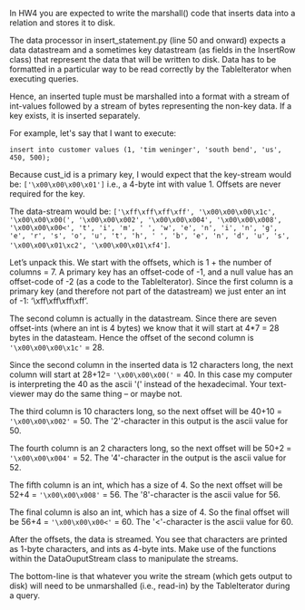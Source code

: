 In HW4 you are expected to write the marshall() code that inserts data into a relation and stores it to disk.

The data processor in insert_statement.py (line 50 and onward) expects a data datastream and a sometimes key datastream (as fields in the InsertRow class) that represent the data that will be written to disk.  Data has to be formatted in a particular way to be read correctly by the TableIterator when executing queries.

Hence, an inserted tuple must be marshalled into a format with a stream of int-values followed by a stream of bytes representing the non-key data. If a key exists, it is inserted separately.

For example, let's say that I want to execute:

 	insert into customer values (1, 'tim weninger', 'south bend', 'us', 450, 500);

Because cust_id is a primary key, I would expect that the key-stream would be: `['\x00\x00\x00\x01']` i.e., a 4-byte int with value 1. Offsets are never required for the key.

The data-stream would be: `['\xff\xff\xff\xff', '\x00\x00\x00\x1c', '\x00\x00\x00(', '\x00\x00\x002', '\x00\x00\x004', '\x00\x00\x008', '\x00\x00\x00<', 't', 'i', 'm', ' ', 'w', 'e', 'n', 'i', 'n', 'g', 'e', 'r', 's', 'o', 'u', 't', 'h', ' ', 'b', 'e', 'n', 'd', 'u', 's', '\x00\x00\x01\xc2', '\x00\x00\x01\xf4']`.

Let’s unpack this. We start with the offsets, which is 1 + the number of columns = 7. A primary key has an offset-code of -1, and a null value has an offset-code of -2 (as a code to the TableIterator). Since the first column is a primary key (and therefore not part of the datastream) we just enter an int of -1: ‘\xff\xff\xff\xff’.

The second column is actually in the datastream. Since there are seven offset-ints (where an int is 4 bytes) we know that it will start at 4*7 = 28 bytes in the datasteam. Hence the offset of the second column is `'\x00\x00\x00\x1c'` = 28.

Since the second column in the inserted data is 12 characters long, the next column will start at 28+12= `'\x00\x00\x00('` = 40. In this case my computer is interpreting the 40 as the ascii '(' instead of the hexadecimal. Your text-viewer may do the same thing – or maybe not.

The third column is 10 characters long, so the next offset will be 40+10 = `'\x00\x00\x002'` = 50. The '2'-character in this output is the ascii value for 50.

The fourth column is an 2 characters long, so the next offset will be 50+2 = `'\x00\x00\x004'` = 52. The '4'-character in the output is the ascii value for 52.

The fifth column is an int, which has a size of 4. So the next offset will be 52+4 = `'\x00\x00\x008'` = 56. The '8'-character is the ascii value for 56.

The final column is also an int, which has a size of 4. So the final offset will be 56+4 = `'\x00\x00\x00<'` = 60. The '<'-character is the ascii value for 60.

After the offsets, the data is streamed. You see that characters are printed as 1-byte characters, and ints as 4-byte ints. Make use of the functions within the DataOuputStream class to manipulate the streams.

The bottom-line is that whatever you write the stream (which gets output to disk) will need to be unmarshalled (i.e., read-in) by the TableIterator during a query.
